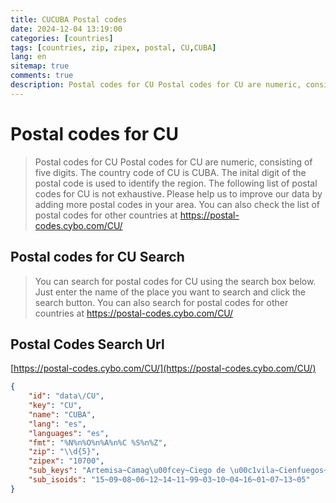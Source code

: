 ```yaml
---
title: CUCUBA Postal codes 
date: 2024-12-04 13:19:00
categories: [countries]
tags: [countries, zip, zipex, postal, CU,CUBA]
lang: en
sitemap: true
comments: true
description: Postal codes for CU Postal codes for CU are numeric, consisting of five digits. The country code of CU is CUBA. The inital digit of the postal code is used to identify the region. The following list of postal codes for CU is not exhaustive. Please help us to improve our data by adding more postal codes in your area. You can also check the list of postal codes for other countries at https://postal-codes.cybo.com/CU/
---
```


# Postal codes for CU
> Postal codes for CU Postal codes for CU are numeric, consisting of five digits. The country code of CU is CUBA. The inital digit of the postal code is used to identify the region. The following list of postal codes for CU is not exhaustive. Please help us to improve our data by adding more postal codes in your area. You can also check the list of postal codes for other countries at https://postal-codes.cybo.com/CU/

## Postal codes for CU Search 
> You can search for postal codes for CU using the search box below. Just enter the name of the place you want to search and click the search button. You can also search for postal codes for other countries at https://postal-codes.cybo.com/CU/

## Postal Codes Search Url

[https://postal-codes.cybo.com/CU/](https://postal-codes.cybo.com/CU/)
```json
{
    "id": "data\/CU",
    "key": "CU",
    "name": "CUBA",
    "lang": "es",
    "languages": "es",
    "fmt": "%N%n%O%n%A%n%C %S%n%Z",
    "zip": "\\d{5}",
    "zipex": "10700",
    "sub_keys": "Artemisa~Camag\u00fcey~Ciego de \u00c1vila~Cienfuegos~Granma~Guant\u00e1namo~Holgu\u00edn~Isla de la Juventud~La Habana~Las Tunas~Matanzas~Mayabeque~Pinar del R\u00edo~Sancti Sp\u00edritus~Santiago de Cuba~Villa Clara",
    "sub_isoids": "15~09~08~06~12~14~11~99~03~10~04~16~01~07~13~05"
}
```
